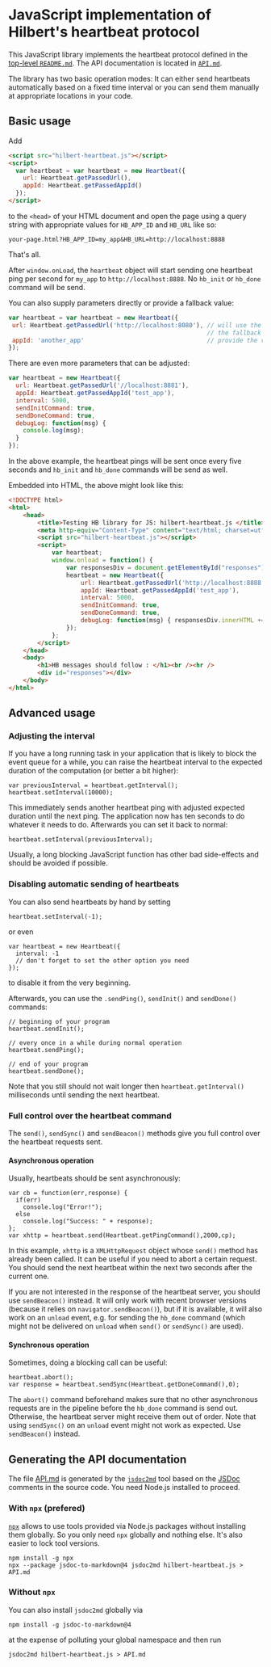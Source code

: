 # JavaScript implementation of Hilbert's heartbeat protocol

This JavaScript library implements the heartbeat protocol defined in the [top-level `README.md`](../../README.md). The API documentation is located in [`API.md`](API.md).

The library has two basic operation modes: It can either send heartbeats automatically based on a fixed time interval or you can send them manually at appropriate locations in your code.

## Basic usage

Add
```HTML
<script src="hilbert-heartbeat.js"></script>
<script>
  var heartbeat = var heartbeat = new Heartbeat({
    url: Heartbeat.getPassedUrl(),
    appId: Heartbeat.getPassedAppId()
  });
</script>
```
to the `<head>` of your HTML document and open the page using a query string with appropriate values for `HB_APP_ID` and `HB_URL` like so:
```
your-page.html?HB_APP_ID=my_app&HB_URL=http://localhost:8888
```
That's all.

After `window.onLoad`, the `heartbeat` object will start sending one heartbeat ping per second for `my_app` to `http://localhost:8888`. No `hb_init` or `hb_done` command will be send. 

You can also supply parameters directly or provide a fallback value:
```JavaScript
var heartbeat = var heartbeat = new Heartbeat({
 url: Heartbeat.getPassedUrl('http://localhost:8080'), // will use the URL parameter if present,
                                                       // the fallback otherwise
 appId: 'another_app'                                  // provide the value directly
});
```
There are even more parameters that can be adjusted:
```JavaScript
var heartbeat = new Heartbeat({
  url: Heartbeat.getPassedUrl('//localhost:8881'),
  appId: Heartbeat.getPassedAppId('test_app'),
  interval: 5000,
  sendInitCommand: true,
  sendDoneCommand: true,
  debugLog: function(msg) {
    console.log(msg);
  }
});
```
In the above example, the heartbeat pings will be sent once every five seconds and `hb_init` and `hb_done` commands will be send as well.

Embedded into HTML, the above might look like this:
```HTML
<!DOCTYPE html>
<html>
    <head>
        <title>Testing HB library for JS: hilbert-heartbeat.js </title>
        <meta http-equiv="Content-Type" content="text/html; charset=utf-8" />
        <script src="hilbert-heartbeat.js"></script>
        <script>
            var heartbeat;
            window.onload = function() {
                var responsesDiv = document.getElementById("responses");
                heartbeat = new Heartbeat({
                    url: Heartbeat.getPassedUrl('http://localhost:8888'),
                    appId: Heartbeat.getPassedAppId('test_app'),
                    interval: 5000,
                    sendInitCommand: true,
                    sendDoneCommand: true,
                    debugLog: function(msg) { responsesDiv.innerHTML += msg + "<br />"; }
                });
            };
        </script>
    </head>
    <body>
        <h1>HB messages should follow : </h1><br /><hr />
        <div id="responses"></div>
    </body>
</html>
```

## Advanced usage
### Adjusting the interval
If you have a long running task in your application that is likely to block the event queue for a while, you can raise the heartbeat interval to the expected duration of the computation (or better a bit higher):
```
var previousInterval = heartbeat.getInterval();
heartbeat.setInterval(10000);
```
This immediately sends another heartbeat ping with adjusted expected duration until the next ping. The application now has ten seconds to do whatever it needs to do. Afterwards you can set it back to normal:
```
heartbeat.setInterval(previousInterval);
```
Usually, a long blocking JavaScript function has other bad side-effects and should be avoided if possible.

### Disabling automatic sending of heartbeats
You can also send heartbeats by hand by setting
```
heartbeat.setInterval(-1);
```
or even
```
var heartbeat = new Heartbeat({
  interval: -1
  // don't forget to set the other option you need
});
```
to disable it from the very beginning.

Afterwards, you can use the `.sendPing()`, `sendInit()` and `sendDone()` commands:
```
// beginning of your program
heartbeat.sendInit();

// every once in a while during normal operation
heartbeat.sendPing();

// end of your program
heartbeat.sendDone();
```
Note that you still should not wait longer then `heartbeat.getInterval()` milliseconds until sending the next heartbeat.

### Full control over the heartbeat command
The `send()`, `sendSync()` and `sendBeacon()` methods give you full control over the heartbeat requests sent.

#### Asynchronous operation
Usually, heartbeats should be sent asynchronously:
```
var cb = function(err,response) {
  if(err)
    console.log("Error!");
  else
    console.log("Success: " + response);
};
var xhttp = heartbeat.send(Heartbeat.getPingCommand(),2000,cp);
```
In this example, `xhttp` is a `XMLHttpRequest` object whose `send()` method has already been called. It can be useful if you need to abort a certain request. You should send the next heartbeat within the next two seconds after the current one.

If you are not interested in the response of the heartbeat server, you should use `sendBeacon()` instead. It will only work with recent browser versions (because it relies on `navigator.sendBeacon()`), but if it is available, it will also work on an `unload` event, e.g. for sending the `hb_done` command (which might not be delivered on `unload` when `send()` or `sendSync()` are used).

#### Synchronous operation
Sometimes, doing a blocking call can be useful:
```
heartbeat.abort();
var response = heartbeat.sendSync(Heartbeat.getDoneCommand(),0);
```
The `abort()` command beforehand makes sure that no other asynchronous requests are in the pipeline before the `hb_done` command is send out. Otherwise, the heartbeat server might receive them out of order. Note that using `sendSync()` on an `unload` event might not work as expected. Use `sendBeacon()` instead.

## Generating the API documentation

The file [API.md](API.md) is generated by the [`jsdoc2md`](https://www.npmjs.com/package/jsdoc-to-markdown) tool based on the [JSDoc](https://usejsdoc.org) comments in the source code. You need Node.js installed to proceed.

### With `npx` (prefered)
[`npx`](https://www.npmjs.com/package/npx) allows to use tools provided via Node.js packages without installing them globally. So you only need `npx` globally and nothing else. It's also easier to lock tool versions.
```
npm install -g npx
npx --package jsdoc-to-markdown@4 jsdoc2md hilbert-heartbeat.js > API.md
```

### Without `npx`
You can also install `jsdoc2md` globally via
```
npm install -g jsdoc-to-markdown@4
```
at the expense of polluting your global namespace and then run
```
jsdoc2md hilbert-heartbeat.js > API.md
```

